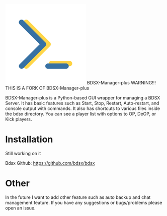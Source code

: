 
![](https://github.com/legitbox/BDSX-Manager-plus/blob/master/bdsxmp.png?raw=true) BDSX-Manager-plus
WARNING!!! THIS IS A FORK OF BDSX-Manager-plus


BDSX-Manager-plus is a Python-based GUI wrapper for managing a BDSX Server. It has basic features such as Start, Stop, Restart, Auto-restart, and console output with commands. It also has shortcuts to various files inside the bdsx directory. You can see a player list with options to OP, DeOP, or Kick players.

# Installation

Still working on it

Bdsx Github: https://github.com/bdsx/bdsx

# Other

In the future I want to add other feature such as auto backup and chat management feature. If you have any suggestions or bugs/problems please open an issue.


